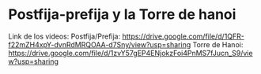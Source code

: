 # Postfija-prefija y la Torre de hanoi

Link de los videos:
Postfija/Prefija: https://drive.google.com/file/d/1QFR-f22mZH4xpY-dvnRdMRQOAA-d7Sny/view?usp=sharing
Torre de Hanoi: https://drive.google.com/file/d/1zvY57gEP4ENjokzFoi4PnMS7fJucn_S9/view?usp=sharing


